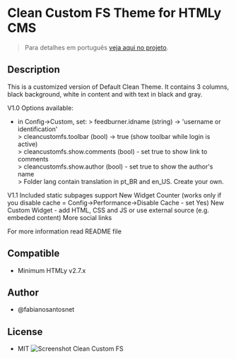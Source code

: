 # Clean Custom FS Theme for HTMLy CMS

> Para detalhes em português [veja aqui no projeto](https://fabianosantosnet.github.io/HTMLyCMS/).

## Description
This is a customized version of Default Clean Theme. It contains 3 columns, black background, white in content and with text in black and gray.

  V1.0
  Options available:
   - in Config->Custom, set:
    > feedburner.idname (string) -> 'username or identification'  
    > cleancustomfs.toolbar (bool) -> true (show toolbar while login is active)  
    > cleancustomfs.show.comments (bool) - set true to show link to comments  
    > cleancustomfs.show.author (bool) - set true to show the author's name  
    > Folder lang contain translation in pt_BR and en_US. Create your own.
	
  V1.1
  Included static subpages support
  New Widget Counter (works only if you disable cache = Config->Performance->Disable Cache - set Yes)
  New Custom Widget - add HTML, CSS and JS or use external source (e.g. embeded content)
  More social links
  
  For more information read README file

## Compatible 
- Minimum HTMLy v2.7.x

## Author
- @fabianosantosnet

## License
- MIT
![Screenshot Clean Custom FS](https://raw.githubusercontent.com/fabianosantosnet/rep-htmly/blob/main/themes/clean-custom-fs/screenshot.png)